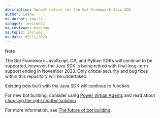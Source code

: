 ```yaml
---
description: Sunset notice for the Bot Framework Java SDK
author: iaanw
ms.author: iawilt
manager: leeclontz
ms.reviewer: micchow
ms.topic: include
ms.date: 05/11/2023
---
```


> [!NOTE]
> The Bot Framework JavaScript, C#, and Python SDKs will continue to be supported, however, the Java SDK is being retired with final long-term support ending in November 2023.
> Only critical security and bug fixes within this repository will be undertaken.
>   
> Existing bots built with the Java SDK will continue to function.
>
> For new bot building, consider using [Power Virtual Agents](/power-virtual-agents) and read about [choosing the right chatbot solution](../bot-overview.md).
>   
> For more information, see [The future of bot building](https://powervirtualagents.microsoft.com/blog/the-future-of-bot-building/).
